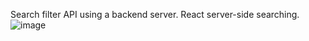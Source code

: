 Search filter API using a backend server. React server-side searching.
![image](https://user-images.githubusercontent.com/55645692/172224199-fd58f955-f88d-4fd5-b6b2-4f8103848e6d.png)
